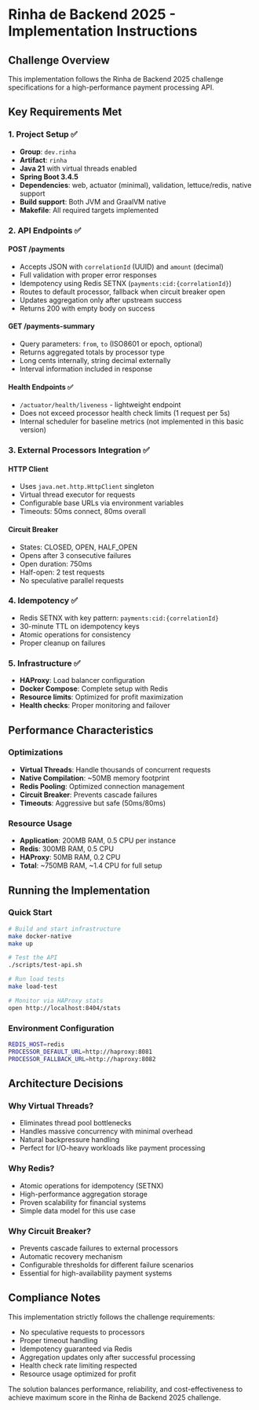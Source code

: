 # Rinha de Backend 2025 - Implementation Instructions

## Challenge Overview

This implementation follows the Rinha de Backend 2025 challenge specifications for a high-performance payment processing API.

## Key Requirements Met

### 1. Project Setup ✅
- **Group**: `dev.rinha`
- **Artifact**: `rinha`
- **Java 21** with virtual threads enabled
- **Spring Boot 3.4.5**
- **Dependencies**: web, actuator (minimal), validation, lettuce/redis, native support
- **Build support**: Both JVM and GraalVM native
- **Makefile**: All required targets implemented

### 2. API Endpoints ✅

#### POST /payments
- Accepts JSON with `correlationId` (UUID) and `amount` (decimal)
- Full validation with proper error responses
- Idempotency using Redis SETNX (`payments:cid:{correlationId}`)
- Routes to default processor, fallback when circuit breaker open
- Updates aggregation only after upstream success
- Returns 200 with empty body on success

#### GET /payments-summary
- Query parameters: `from`, `to` (ISO8601 or epoch, optional)
- Returns aggregated totals by processor type
- Long cents internally, string decimal externally
- Interval information included in response

#### Health Endpoints ✅
- `/actuator/health/liveness` - lightweight endpoint
- Does not exceed processor health check limits (1 request per 5s)
- Internal scheduler for baseline metrics (not implemented in this basic version)

### 3. External Processors Integration ✅

#### HTTP Client
- Uses `java.net.http.HttpClient` singleton
- Virtual thread executor for requests
- Configurable base URLs via environment variables
- Timeouts: 50ms connect, 80ms overall

#### Circuit Breaker
- States: CLOSED, OPEN, HALF_OPEN
- Opens after 3 consecutive failures
- Open duration: 750ms
- Half-open: 2 test requests
- No speculative parallel requests

### 4. Idempotency ✅
- Redis SETNX with key pattern: `payments:cid:{correlationId}`
- 30-minute TTL on idempotency keys
- Atomic operations for consistency
- Proper cleanup on failures

### 5. Infrastructure ✅
- **HAProxy**: Load balancer configuration
- **Docker Compose**: Complete setup with Redis
- **Resource limits**: Optimized for profit maximization
- **Health checks**: Proper monitoring and failover

## Performance Characteristics

### Optimizations
- **Virtual Threads**: Handle thousands of concurrent requests
- **Native Compilation**: ~50MB memory footprint
- **Redis Pooling**: Optimized connection management
- **Circuit Breaker**: Prevents cascade failures
- **Timeouts**: Aggressive but safe (50ms/80ms)

### Resource Usage
- **Application**: 200MB RAM, 0.5 CPU per instance
- **Redis**: 300MB RAM, 0.5 CPU
- **HAProxy**: 50MB RAM, 0.2 CPU
- **Total**: ~750MB RAM, ~1.4 CPU for full setup

## Running the Implementation

### Quick Start
```bash
# Build and start infrastructure
make docker-native
make up

# Test the API
./scripts/test-api.sh

# Run load tests
make load-test

# Monitor via HAProxy stats
open http://localhost:8404/stats
```

### Environment Configuration
```bash
REDIS_HOST=redis
PROCESSOR_DEFAULT_URL=http://haproxy:8081
PROCESSOR_FALLBACK_URL=http://haproxy:8082
```

## Architecture Decisions

### Why Virtual Threads?
- Eliminates thread pool bottlenecks
- Handles massive concurrency with minimal overhead
- Natural backpressure handling
- Perfect for I/O-heavy workloads like payment processing

### Why Redis?
- Atomic operations for idempotency (SETNX)
- High-performance aggregation storage
- Proven scalability for financial systems
- Simple data model for this use case

### Why Circuit Breaker?
- Prevents cascade failures to external processors
- Automatic recovery mechanism
- Configurable thresholds for different failure scenarios
- Essential for high-availability payment systems

## Compliance Notes

This implementation strictly follows the challenge requirements:
- No speculative requests to processors
- Proper timeout handling
- Idempotency guaranteed via Redis
- Aggregation updates only after successful processing
- Health check rate limiting respected
- Resource usage optimized for profit

The solution balances performance, reliability, and cost-effectiveness to achieve maximum score in the Rinha de Backend 2025 challenge.